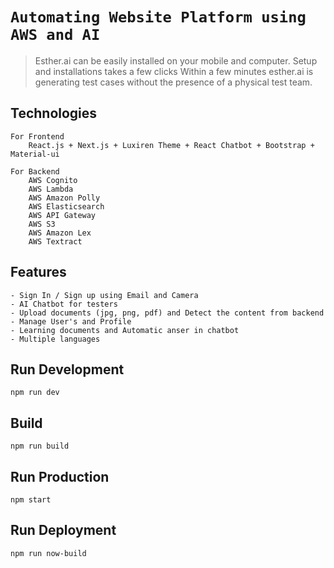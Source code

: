 # `Automating Website Platform using AWS and AI`

> Esther.ai can be easily installed on your mobile and computer. Setup and installations takes a few clicks
> Within a few minutes esther.ai is generating test cases without the presence of a physical test team.

## Technologies

```
For Frontend
    React.js + Next.js + Luxiren Theme + React Chatbot + Bootstrap + Material-ui

For Backend
    AWS Cognito
    AWS Lambda
    AWS Amazon Polly
    AWS Elasticsearch
    AWS API Gateway
    AWS S3
    AWS Amazon Lex
    AWS Textract
```
## Features
```
- Sign In / Sign up using Email and Camera
- AI Chatbot for testers
- Upload documents (jpg, png, pdf) and Detect the content from backend
- Manage User's and Profile
- Learning documents and Automatic anser in chatbot
- Multiple languages
```
## Run Development

```
npm run dev
```

## Build

```
npm run build
```

## Run Production

```
npm start
```

## Run Deployment

```
npm run now-build
```
